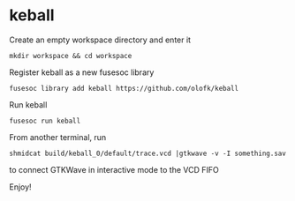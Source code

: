 # keball

Create an empty workspace directory and enter it

    mkdir workspace && cd workspace

Register keball as a new fusesoc library

    fusesoc library add keball https://github.com/olofk/keball

Run keball

    fusesoc run keball

From another terminal, run

    shmidcat build/keball_0/default/trace.vcd |gtkwave -v -I something.sav

to connect GTKWave in interactive mode to the VCD FIFO

Enjoy!
